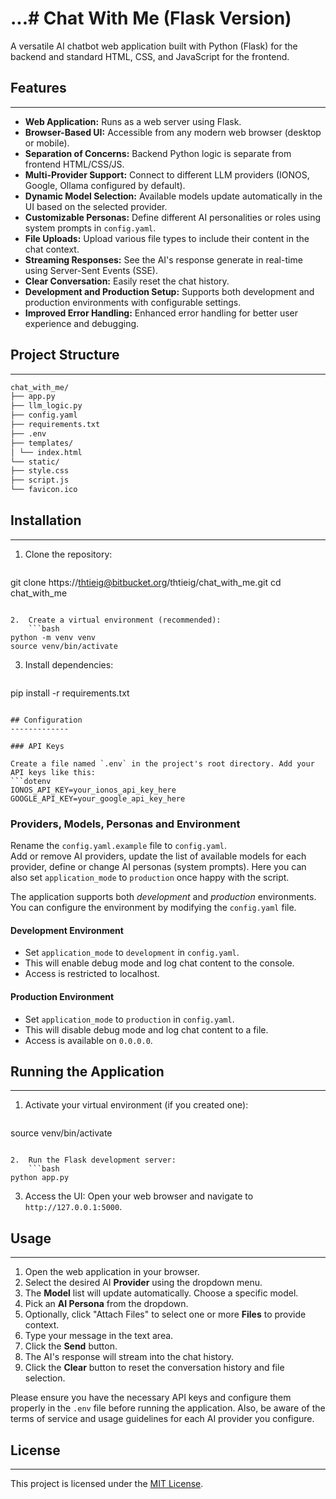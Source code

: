 ...# Chat With Me (Flask Version)
=====================================

A versatile AI chatbot web application built with Python (Flask) for the backend and standard HTML, CSS, and JavaScript for the frontend.

## Features
------------

*   **Web Application:** Runs as a web server using Flask.
*   **Browser-Based UI:** Accessible from any modern web browser (desktop or mobile).
*   **Separation of Concerns:** Backend Python logic is separate from frontend HTML/CSS/JS.
*   **Multi-Provider Support:** Connect to different LLM providers (IONOS, Google, Ollama configured by default).
*   **Dynamic Model Selection:** Available models update automatically in the UI based on the selected provider.
*   **Customizable Personas:** Define different AI personalities or roles using system prompts in `config.yaml`.
*   **File Uploads:** Upload various file types to include their content in the chat context.
*   **Streaming Responses:** See the AI's response generate in real-time using Server-Sent Events (SSE).
*   **Clear Conversation:** Easily reset the chat history.
*   **Development and Production Setup:** Supports both development and production environments with configurable settings.
*   **Improved Error Handling:** Enhanced error handling for better user experience and debugging.

## Project Structure
-------------------

```bash
chat_with_me/
├── app.py 
├── llm_logic.py 
├── config.yaml 
├── requirements.txt 
├── .env 
├── templates/
│ └── index.html 
└── static/
├── style.css 
├── script.js 
└── favicon.ico 
```

## Installation
------------

1.  Clone the repository:
    ```bash
git clone https://thtieig@bitbucket.org/thtieig/chat_with_me.git
cd chat_with_me
```

2.  Create a virtual environment (recommended):
    ```bash
python -m venv venv
source venv/bin/activate  
```

3.  Install dependencies:
    ```bash
pip install -r requirements.txt
```

## Configuration
-------------

### API Keys

Create a file named `.env` in the project's root directory. Add your API keys like this:
```dotenv
IONOS_API_KEY=your_ionos_api_key_here
GOOGLE_API_KEY=your_google_api_key_here
```

### Providers, Models, Personas and Environment

Rename the `config.yaml.example` file to `config.yaml`.   
Add or remove AI providers, update the list of available models for each provider, define or change AI personas (system prompts). Here you can also set `application_mode` to `production` once happy with the script.   

The application supports both *development* and *production* environments. You can configure the environment by modifying the `config.yaml` file.

#### Development Environment

*   Set `application_mode` to `development` in `config.yaml`.
*   This will enable debug mode and log chat content to the console.
*   Access is restricted to localhost.

#### Production Environment

*   Set `application_mode` to `production` in `config.yaml`.
*   This will disable debug mode and log chat content to a file.
*   Access is available on `0.0.0.0`.


## Running the Application
-------------------------

1.  Activate your virtual environment (if you created one):
    ```bash
source venv/bin/activate  
```

2.  Run the Flask development server:
    ```bash
python app.py
```

3.  Access the UI:
    Open your web browser and navigate to `http://127.0.0.1:5000`.

## Usage
-----

1.  Open the web application in your browser.
2.  Select the desired AI **Provider** using the dropdown menu.
3.  The **Model** list will update automatically. Choose a specific model.
4.  Pick an **AI Persona** from the dropdown.
5.  Optionally, click "Attach Files" to select one or more **Files** to provide context.
6.  Type your message in the text area.
7.  Click the **Send** button.
8.  The AI's response will stream into the chat history.
9.  Click the **Clear** button to reset the conversation history and file selection.

Please ensure you have the necessary API keys and configure them properly in the `.env` file before running the application. Also, be aware of the terms of service and usage guidelines for each AI provider you configure.

## License
-------
This project is licensed under the [MIT License](https://opensource.org/licenses/MIT). 
